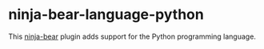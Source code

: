 # ninja-bear-language-python
This [ninja-bear](https://pypi.org/project/ninja-bear) plugin adds support for the Python programming language.
